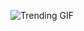 ![Trending GIF](https://media0.giphy.com/media/v1.Y2lkPThiYjIxNzcyYWZ6d2p1YmJ5MDA2eDRqYnR1eWlidmcwd3gyMncweGNuemJqdXA4MyZlcD12MV9naWZzX3NlYXJjaCZjdD1n/YYKoJL28YtscdUTGWA/giphy.gif)
